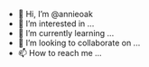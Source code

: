 - 👋 Hi, I’m @annieoak
- 👀 I’m interested in ...
- 🌱 I’m currently learning ...
- 💞️ I’m looking to collaborate on ...
- 📫 How to reach me ...

<!---
annieoak/annieoak is a ✨ special ✨ repository because its `README.md` (this file) appears on your GitHub profile.
You can click the Preview link to take a look at your changes.
--->
